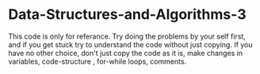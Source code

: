 # Data-Structures-and-Algorithms-3
This code is only for referance. Try doing the problems by your self first, and if you get stuck try to understand the code without just copying. If you have no other choice, don't just copy the code as it is, make changes in variables, code-structure , for-while loops, comments.